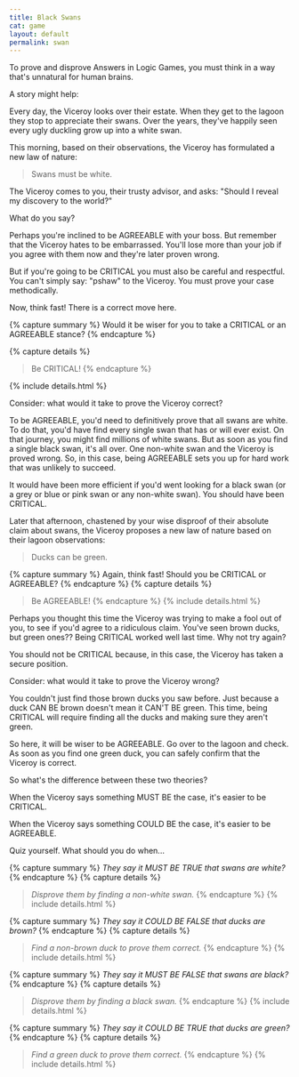 ```yaml
---
title: Black Swans
cat: game
layout: default
permalink: swan
---
```


To prove and disprove Answers in Logic Games, you must think in a way that's unnatural for human brains.

A story might help:

Every day, the Viceroy looks over their estate. When they get to the lagoon they stop to appreciate their swans. Over the years, they've happily seen every ugly duckling grow up into a white swan.

This morning, based on their observations, the Viceroy has formulated a new law of nature:

> Swans must be white.

The Viceroy comes to you, their trusty advisor, and asks: "Should I reveal my discovery to the world?"

What do you say?

Perhaps you're inclined to be AGREEABLE with your boss. But remember that the Viceroy hates to be embarrassed. You'll lose more than your job if you agree with them now and they're later proven wrong.

But if you're going to be CRITICAL you must also be careful and respectful. You can't simply say: "pshaw" to the Viceroy. You must prove your case methodically.

Now, think fast! There is a correct move here.

{% capture summary %}
Would it be wiser for you to take a CRITICAL or an AGREEABLE stance?
{% endcapture %}

{% capture details %}
> Be CRITICAL!
{% endcapture %}

{% include details.html %}

Consider: what would it take to prove the Viceroy correct?

To be AGREEABLE, you'd need to definitively prove that all swans are white. To do that, you'd have find every single swan that has or will ever exist. On that journey, you might find millions of white swans. But as soon as you find a single black swan, it's all over. One non-white swan and the Viceroy is proved wrong. So, in this case, being AGREEABLE sets you up for hard work that was unlikely to succeed. 

It would have been more efficient if you'd went looking for a black swan (or a grey or blue or pink swan or any non-white swan). You should have been CRITICAL. 

Later that afternoon, chastened by your wise disproof of their absolute claim about swans, the Viceroy proposes a new law of nature based on their lagoon observations:

> Ducks can be green.

{% capture summary %}
Again, think fast! Should you be CRITICAL or AGREEABLE?
{% endcapture %}
{% capture details %}
> Be AGREEABLE!
{% endcapture %}
{% include details.html %}

Perhaps you thought this time the Viceroy was trying to make a fool out of you, to see if you'd agree to a ridiculous claim. You've seen brown ducks, but green ones?? Being CRITICAL worked well last time. Why not try again?

You should not be CRITICAL because, in this case, the Viceroy has taken a secure position.

Consider: what would it take to prove the Viceroy wrong?

You couldn't just find those brown ducks you saw before. Just because a duck CAN BE brown doesn't mean it CAN'T BE green. This time, being CRITICAL will require finding all the ducks and making sure they aren't green.

So here, it will be wiser to be AGREEABLE. Go over to the lagoon and check. As soon as you find one green duck, you can safely confirm that the Viceroy is correct.

So what's the difference between these two theories?

When the Viceroy says something MUST BE the case, it's easier to be CRITICAL.

When the Viceroy says something COULD BE the case, it's easier to be AGREEABLE.

Quiz yourself. What should you do when...

{% capture summary %}
*They say it MUST BE TRUE that swans are white?*
{% endcapture %}
{% capture details %}
> *Disprove them by finding a non-white swan.*
{% endcapture %}
{% include details.html %}

{% capture summary %}
*They say it COULD BE FALSE that ducks are brown?*
{% endcapture %}
{% capture details %}
> *Find a non-brown duck to prove them correct.*
{% endcapture %}
{% include details.html %}

{% capture summary %}
*They say it MUST BE FALSE that swans are black?*
{% endcapture %}
{% capture details %}
> *Disprove them by finding a black swan.*
{% endcapture %}
{% include details.html %}

{% capture summary %}
*They say it COULD BE TRUE that ducks are green?*
{% endcapture %}
{% capture details %}
> *Find a green duck to prove them correct.*
{% endcapture %}
{% include details.html %}



 
 

